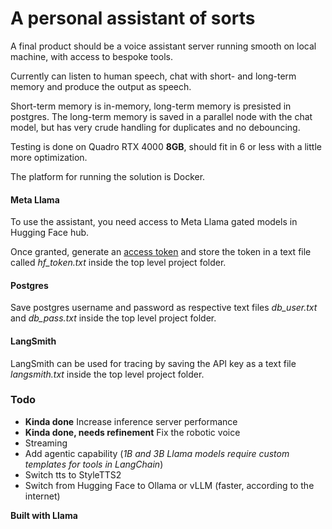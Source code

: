 # A personal assistant of sorts
A final product should be a voice assistant server running smooth on local machine, with access to bespoke tools.

Currently can listen to human speech, chat with short- and long-term memory and produce the output as speech.

Short-term memory is in-memory, long-term memory is presisted in postgres.
The long-term memory is saved in a parallel node with the chat model, but has very crude handling for duplicates and no debouncing.

Testing is done on Quadro RTX 4000 **8GB**, should fit in 6 or less with a little more optimization.

The platform for running the solution is Docker.

#### Meta Llama

To use the assistant, you need access to Meta Llama gated models in Hugging Face hub.

Once granted, generate an [access token](https://huggingface.co/docs/hub/security-tokens) and store the token
in a text file called *hf_token.txt* inside the top level project folder.

#### Postgres

Save postgres username and password as respective text files *db_user.txt* and *db_pass.txt* inside the top level project folder.

#### LangSmith

LangSmith can be used for tracing by saving the API key as a text file *langsmith.txt* inside the top level project folder.


### Todo

- **Kinda done** Increase inference server performance
- **Kinda done, needs refinement** Fix the robotic voice
- Streaming
- Add agentic capability (*1B and 3B Llama models require custom templates for tools in LangChain*)
- Switch tts to StyleTTS2
- Switch from Hugging Face to Ollama or vLLM (faster, according to the internet)


**Built with Llama**
